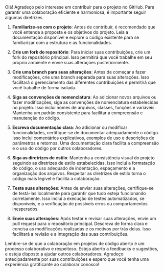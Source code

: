 Olá! Agradeço pelo interesse em contribuir para o projeto no GitHub. Para garantir uma colaboração eficiente e harmoniosa, é importante seguir algumas diretrizes. 

1. **Familiarize-se com o projeto**: Antes de contribuir, é recomendado que você entenda a proposta e os objetivos do projeto. Leia a documentação disponível e explore o código existente para se familiarizar com a estrutura e as funcionalidades.

2. **Crie um fork do repositório**: Para iniciar suas contribuições, crie um fork do repositório principal. Isso permitirá que você trabalhe em seu próprio ambiente e envie suas alterações posteriormente.

3. **Crie uma branch para suas alterações**: Antes de começar a fazer modificações, crie uma branch separada para suas alterações. Isso facilitará o gerenciamento das diferentes contribuições e permitirá que você trabalhe de forma isolada.

4. **Siga as convenções de nomenclatura**: Ao adicionar novos arquivos ou fazer modificações, siga as convenções de nomenclatura estabelecidas no projeto. Isso inclui nomes de arquivos, classes, funções e variáveis. Mantenha um padrão consistente para facilitar a compreensão e manutenção do código.

5. **Escreva documentação clara**: Ao adicionar ou modificar funcionalidades, certifique-se de documentar adequadamente o código. Isso inclui comentários explicativos, exemplos de uso e descrições de parâmetros e retornos. Uma documentação clara facilita a compreensão e o uso do código por outros colaboradores.

6. **Siga as diretrizes de estilo**: Mantenha a consistência visual do projeto seguindo as diretrizes de estilo estabelecidas. Isso inclui a formatação do código, o uso adequado de indentação, espaçamento e a organização dos arquivos. Respeitar as diretrizes de estilo torna o código mais legível e facilita a colaboração.

7. **Teste suas alterações**: Antes de enviar suas alterações, certifique-se de testá-las localmente para garantir que tudo esteja funcionando corretamente. Isso inclui a execução de testes automatizados, se disponíveis, e a verificação de possíveis erros ou comportamentos inesperados.

8. **Envie suas alterações**: Após testar e revisar suas alterações, envie um pull request para o repositório principal. Descreva de forma clara e concisa as modificações realizadas e os motivos por trás delas. Isso facilitará a revisão e a integração das suas contribuições.

Lembre-se de que a colaboração em projetos de código aberto é um processo colaborativo e respeitoso. Esteja aberto a feedbacks e sugestões, e esteja disposto a ajudar outros colaboradores. Agradeço antecipadamente por suas contribuições e espero que você tenha uma experiência gratificante ao colaborar conosco!
